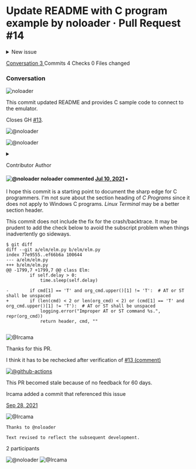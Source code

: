 # Update README with C program example by noloader · Pull Request #14

<details>

<summary>New issue</summary>

**Have a question about this project?** Sign up for a free GitHub account to open an issue and contact its maintainers and the community.

By clicking “Sign up for GitHub”, you agree to our [terms of service](https://docs.github.com/terms) and [privacy statement](https://docs.github.com/privacy). We’ll occasionally send you account related emails.

Already on GitHub? Sign in to your account

</details>

[Conversation 3 ](broken-reference)Commits 4 Checks 0 Files changed

### Conversation

![noloader](https://avatars.githubusercontent.com/u/3538226?s=60\&v=4)

This commit updated README and provides C sample code to connect to the emulator.

Closes GH [#13](https://github.com/Ircama/ELM327-emulator/issues/13).

![@noloader](https://avatars.githubusercontent.com/u/3538226?s=40\&v=4)

![@noloader](https://avatars.githubusercontent.com/u/3538226?s=88\&u=254e47b655f2f85bc78c793cbc5a2f44331191fe\&v=4)

<details>

<summary></summary>

Copy link

</details>

Contributor Author

#### ![@noloader](https://avatars.githubusercontent.com/u/3538226?s=60\&u=254e47b655f2f85bc78c793cbc5a2f44331191fe\&v=4) **noloader** commented [Jul 10, 2021](broken-reference) •

I hope this commit is a starting point to document the sharp edge for C programmers. I'm not sure about the section heading of _C Programs_ since it does not apply to Windows C programs. _Linux Terminal_ may be a better section header.

This commit does not include the fix for the crash/backtrace. It may be prudent to add the check below to avoid the subscript problem when things inadvertently go sideways.

```
$ git diff
diff --git a/elm/elm.py b/elm/elm.py
index 77e9555..ef66b6a 100644
--- a/elm/elm.py
+++ b/elm/elm.py
@@ -1799,7 +1799,7 @@ class Elm:
         if self.delay > 0:
             time.sleep(self.delay)
 
-        if cmd[1] == 'T' and org_cmd.upper()[1] != 'T':  # AT or ST shall be unspaced
+        if (len(cmd) < 2 or len(org_cmd) < 2) or (cmd[1] == 'T' and org_cmd.upper()[1] != 'T'):  # AT or ST shall be unspaced
             logging.error("Improper AT or ST command %s.", repr(org_cmd))
             return header, cmd, ""
 
```

![@Ircama](https://avatars.githubusercontent.com/u/8292987?s=88\&v=4)

Thanks for this PR.

I think it has to be rechecked after verification of [#13 (comment)](https://github.com/Ircama/ELM327-emulator/issues/13#issuecomment-898754348)

[![@github-actions](https://avatars.githubusercontent.com/in/15368?s=88\&v=4)](https://github.com/apps/github-actions)

This PR becomed stale because of no feedback for 60 days.

Ircama added a commit that referenced this issue

[Sep 28, 2021](broken-reference)

![@Ircama](https://avatars.githubusercontent.com/u/8292987?s=40\&v=4)

```
Thanks to @noloader

Text revised to reflect the subsequent development.
```

2 participants

![@noloader](https://avatars.githubusercontent.com/u/3538226?s=52\&v=4) ![@Ircama](https://avatars.githubusercontent.com/u/8292987?s=52\&v=4)
